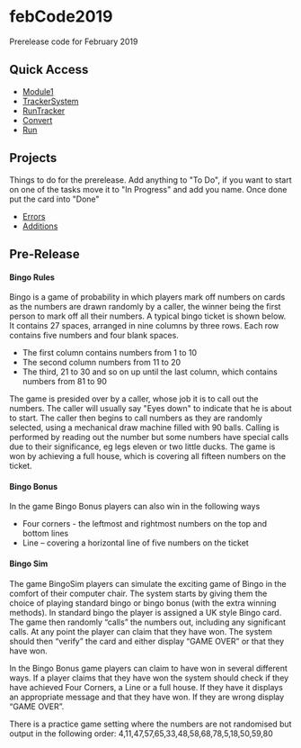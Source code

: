 # febCode2019
Prerelease code for February 2019 
## Quick Access
- [Module1]()
- [TrackerSystem]()
- [RunTracker]()
- [Convert]()
- [Run]()
## Projects
Things to do for the prerelease. Add anything to "To Do", if you want to start on one of the tasks move it to "In Progress" and add you name. Once done put the card into "Done"
- [Errors](https://github.com/aleksandr-isaev/febCode2019/projects/1)
- [Additions](https://github.com/aleksandr-isaev/febCode2019/projects/2)

## Pre-Release

#### Bingo Rules
Bingo is a game of probability in which players mark off numbers on cards as the numbers are drawn randomly by a caller, the winner being the first person to mark off all their numbers. 
A typical bingo ticket is shown below. It contains 27 spaces, arranged in nine columns by three rows. Each row contains five numbers and four blank spaces. 

- The first column contains numbers from 1 to 10
- The second column numbers from 11 to 20
- The third, 21 to 30 and so on up until the last column, which contains numbers from 81 to 90

The game is presided over by a caller, whose job it is to call out the numbers. The caller will usually say "Eyes down" to indicate that he is about to start. The caller then begins to call numbers as they are randomly selected, using a mechanical draw machine filled with 90 balls. Calling is performed by reading out the number but some numbers have special calls due to their significance, eg legs eleven or two little ducks.
The game is won by achieving a full house, which is covering all fifteen numbers on the ticket.

#### Bingo Bonus
In the game Bingo Bonus players can also win in the following ways
- Four corners - the leftmost and rightmost numbers on the top and bottom lines
- Line – covering a horizontal line of five numbers on the ticket

#### Bingo Sim
The game BingoSim players can simulate the exciting game of Bingo in the comfort of their computer chair. The system starts by giving them the choice of playing standard bingo or bingo bonus (with the extra winning methods).
In standard bingo the player is assigned a UK style Bingo card. The game then randomly “calls” the numbers out, including any significant calls. At any point the player can claim that they have won. The system should then “verify” the card and either display “GAME OVER” or that they have won.

In the Bingo Bonus game players can claim to have won in several different ways. If a player claims that they have won the system should check if they have achieved Four Corners, a Line or a full house. If they have it displays an appropriate message and that they have won. If they are wrong display “GAME OVER”.

There is a practice game setting where the numbers are not randomised but output in the following order:
4,11,47,57,65,33,48,58,68,78,5,18,50,59,80
